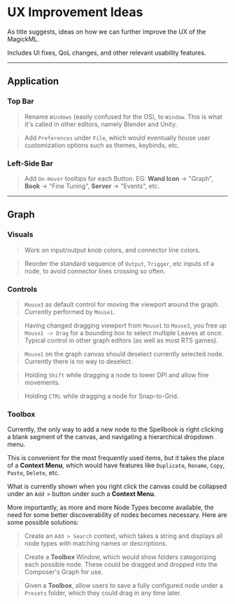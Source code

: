 # UX Improvement Ideas

As title suggests, ideas on how we can further improve the UX of the MagickML.

Includes UI fixes, QoL changes, and other relevant usability features.

<hr>

## Application

### Top Bar

> Rename ``Windows`` (easily confused for the OS), to ``Window``. This is what it's called in other editors, namely Blender and Unity.

> Add ``Preferences`` under ``File``, which would eventually house user customization options such as themes, keybinds, etc.

### Left-Side Bar

> Add ``On-Hover`` tooltips for each Button. EG: **Wand Icon** -> "Graph", **Book** -> "Fine Tuning", **Server** -> "Events", etc.

<hr>

## Graph

### Visuals

> Work on input/output knob colors, and connector line colors.

> Reorder the standard sequence of ``Output``, ``Trigger``, etc inputs of a node, to avoid connector lines crossing so often.

### Controls

> ``Mouse3`` as default control for moving the viewport around the graph. Currently performed by ``Mouse1``. 

> Having changed dragging viewport from ``Mouse1`` to ``Mouse3``, you free up ``Mouse1 -> Drag`` for a bounding box to select multiple Leaves at once. Typical control in other graph editors (as well as most RTS games).

> ``Mouse1`` on the graph canvas should deselect currently selected node. Currently there is no way to deselect.

> Holding ``Shift`` while dragging a node to lower DPI and allow fine movements.

> Holding ``CTRL`` while dragging a node for Snap-to-Grid.

### Toolbox

Currently, the only way to add a new node to the Spellbook is right clicking a blank segment of the canvas, and navigating a hierarchical dropdown menu.

This is convenient for the most frequently used items, but it takes the place of a **Context Menu**, which would have features like ``Duplicate``, ``Rename``, ``Copy``, ``Paste``, ``Delete``, etc.

What is currently shown when you right click the canvas could be collapsed under an ``Add >`` button under such a **Context Menu**.

More importantly, as more and more Node Types become available, the need for some better discoverability of nodes becomes necessary. Here are some possible solutions:

> Create an ``Add > Search`` context, which takes a string and displays all node types with matching names or descriptions.

> Create a **Toolbox** Window, which would show folders categorizing each possible node. These could be dragged and dropped into the Composer's Graph for use.

> Given a **Toolbox**, allow users to save a fully configured node under a ``Presets`` folder, which they could drag in any time later.